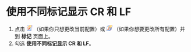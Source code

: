 # 使用不同标记显示 CR 和 LF

1. 点击 ![Properties for Current Configuration](../../images/properties.png)
（如果你只想更改当前配置）或
![Properties for All Configuration](../../images/allproperties.png)
（如果你想要更改所有配置）并到 **标记** 页面上。
2. 勾选 **使用不同标记显示 CR 和 LF**。
